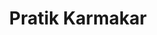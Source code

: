 ---
title: 'Pratik Karmakar'
email: johndoe@email.com
image: '/images/people-img/pratik-karmakar-400x442.jpg'
designation: 'Research Scholar'
qualification: 'M.Sc., University Utara Malaysia'
description: 'This is the Description of the person.'
category: 'Research Scholars'
section: ''
social:
  - name: github
    icon: FaGithub
    link: https://github.com

  - name: twitter
    icon: FaTwitter
    link: https://twitter.com

  - name: linkedin
    icon: FaLinkedin
    link: https://linkedin.com

  - name: Medium
    icon: FaMedium
    link: https://linkedin.com

  - name: GoogleScholar
    icon: FaGoogleScholar
    link: https://linkedin.com

  # - name: OrcID
  #   icon: FaOrcID
  #   link: https://linkedin.com

  # - name: Scopus
  #   icon: FaScopus
  #   link: https://linkedin.com

  # - name: ResearchGate
  #   icon: FaResearchGate
  #   link: https://linkedin.com
---